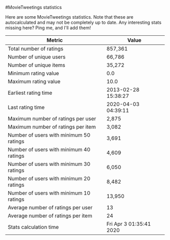 #MovieTweetings statistics

Here are some MovieTweetings statistics. Note that these are autocalculated and may not be completely up to date. Any interesting stats missing here? Ping me, and I'll add them!

Metric | Value
--- | ---
Total number of ratings                 | 857,361
Number of unique users                  | 66,786
Number of unique items                  | 35,272
Minimum rating value                    | 0.0
Maximum rating value                    | 10.0
Earliest rating time                    | 2013-02-28 15:38:27
Last rating time                        | 2020-04-03 04:39:11
Maximum number of ratings per user      | 2,875
Maximum number of ratings per item      | 3,082
Number of users with minimum 50 ratings | 3,691
Number of users with minimum 40 ratings | 4,609
Number of users with minimum 30 ratings | 6,050
Number of users with minimum 20 ratings | 8,482
Number of users with minimum 10 ratings | 13,950
Average number of ratings per user      | 13
Average number of ratings per item      | 24
Stats calculation time                  | Fri Apr  3 01:35:41 2020

